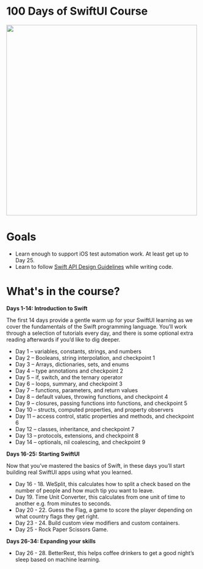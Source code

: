 # 100 Days of SwiftUI Course

<img src="https://user-images.githubusercontent.com/4522927/217293248-fe762051-affc-4ead-9670-49a4f1356cb6.png" width="500"/>

# Goals

- Learn enough to support iOS test automation work. At least get up to Day 25.
- Learn to follow [Swift API Design Guidelines](https://www.swift.org/documentation/api-design-guidelines/) while writing code.

# What's in the course?

**Days 1-14: Introduction to Swift**

The first 14 days provide a gentle warm up for your SwiftUI learning as we cover the fundamentals of the Swift programming language. You’ll work through a selection of tutorials every day, and there is some optional extra reading afterwards if you’d like to dig deeper.

- Day 1 – variables, constants, strings, and numbers
- Day 2 – Booleans, string interpolation, and checkpoint 1
- Day 3 – Arrays, dictionaries, sets, and enums
- Day 4 – type annotations and checkpoint 2
- Day 5 – if, switch, and the ternary operator
- Day 6 – loops, summary, and checkpoint 3
- Day 7 – functions, parameters, and return values
- Day 8 – default values, throwing functions, and checkpoint 4
- Day 9 – closures, passing functions into functions, and checkpoint 5
- Day 10 – structs, computed properties, and property observers
- Day 11 – access control, static properties and methods, and checkpoint 6
- Day 12 – classes, inheritance, and checkpoint 7
- Day 13 – protocols, extensions, and checkpoint 8
- Day 14 – optionals, nil coalescing, and checkpoint 9

**Days 16-25: Starting SwiftUI**

Now that you’ve mastered the basics of Swift, in these days you’ll start building real SwiftUI apps using what you learned.

- Day 16 - 18. WeSplit, this calculates how to split a check based on the number of people and how much tip you want to leave.
- Day 19. Time Unit Converter, this calculates from one unit of time to another e.g. from minutes to seconds.
- Day 20 - 22. Guess the Flag, a game to score the player depending on what country flags they get right.
- Day 23 - 24. Build custom view modifiers and custom containers.
- Day 25 - Rock Paper Scissors Game.

**Days 26-34: Expanding your skills**

- Day 26 - 28. BetterRest, this helps coffee drinkers to get a good night’s sleep based on machine learning.
